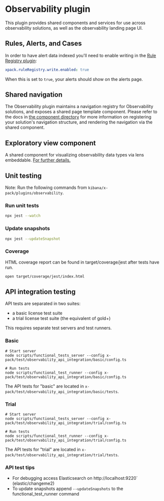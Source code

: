# Observability plugin

This plugin provides shared components and services for use across observability solutions, as well as the observability landing page UI.

## Rules, Alerts, and Cases

In order to have alert data indexed
you'll need to enable writing in the [Rule Registry plugin](../rule_registry/README.md):

```yaml
xpack.ruleRegistry.write.enabled: true
```

When this is set to `true`, your alerts should show on the alerts page.


## Shared navigation

The Observability plugin maintains a navigation registry for Observability solutions, and exposes a shared page template component. Please refer to the docs in [the component directory](public/components/shared/page_template) for more information on registering your solution's navigation structure, and rendering the navigation via the shared component.

## Exploratory view component
A shared component for visualizing observability data types via lens embeddable. [For further details.](./public/components/shared/exploratory_view/README.md)

## Unit testing

Note: Run the following commands from `kibana/x-pack/plugins/observability`.

### Run unit tests

```bash
npx jest --watch
```

### Update snapshots

```bash
npx jest --updateSnapshot
```

### Coverage

HTML coverage report can be found in target/coverage/jest after tests have run.

```bash
open target/coverage/jest/index.html
```

## API integration testing

API tests are separated in two suites:

- a basic license test suite
- a trial license test suite (the equivalent of gold+)

This requires separate test servers and test runners.

### Basic

```
# Start server
node scripts/functional_tests_server --config x-pack/test/observability_api_integration/basic/config.ts

# Run tests
node scripts/functional_test_runner --config x-pack/test/observability_api_integration/basic/config.ts
```

The API tests for "basic" are located in `x-pack/test/observability_api_integration/basic/tests`.

### Trial

```
# Start server
node scripts/functional_tests_server --config x-pack/test/observability_api_integration/trial/config.ts

# Run tests
node scripts/functional_test_runner --config x-pack/test/observability_api_integration/trial/config.ts
```

The API tests for "trial" are located in `x-pack/test/observability_api_integration/trial/tests`.

### API test tips

- For debugging access Elasticsearch on http://localhost:9220` (elastic/changeme2)
- To update snapshots append `--updateSnapshots` to the functional_test_runner command
